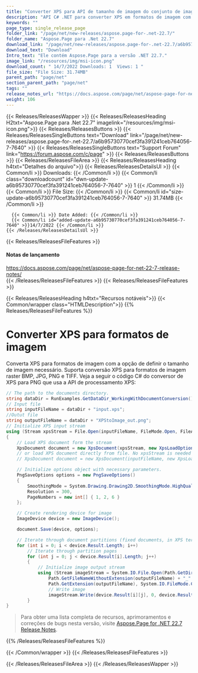 ```yaml
---
title: "Converter XPS para API de tamanho de imagem do conjunto de imagens para aplicativos C#, ASP.NET"
description: "API C# .NET para converter XPS em formatos de imagem com opção para definir o tamanho de imagem necessário. Suporta conversão XPS para formatos de imagem raster BMP, JPG, PNG e TIFF."
keywords: ""
page_type: single_release_page
folder_link: "/page/net/new-releases/aspose.page-for-.net-22.7/"
folder_name: "Aspose.Page para .Net 22.7"
download_link: "/page/net/new-releases/aspose.page-for-.net-22.7/a6b95730770cef3fa391241ceb764056-7-7640"
download_text: "Download"
Intro_text: "Ele contém Aspose.Page para a versão .NET 22.7."
image_link: "/resources/img/msi-icon.png"
download_count: " 14/7/2022 Downloads: 1  Views: 1 "
file_size: "File Size: 31.74MB"
parent_path: "page/net"
section_parent_path: "page/net"
tags: ""
release_notes_url: "https://docs.aspose.com/page/net/aspose-page-for-net-22-7-release-notes/"
weight: 106
---
```


{{< Releases/ReleasesWapper >}}
{{< Releases/ReleasesHeading H2txt="Aspose.Page para .Net 22.7" imagelink="/resources/img/msi-icon.png">}}
{{< Releases/ReleasesButtons >}}
{{< Releases/ReleasesSingleButtons text="Download" link="/page/net/new-releases/aspose.page-for-.net-22.7/a6b95730770cef3fa391241ceb764056-7-7640" >}}
{{< Releases/ReleasesSingleButtons text="Support Forum" link="https://forum.aspose.com/c/page" >}}
{{< Releases/ReleasesButtons >}}
{{< Releases/ReleasesFileArea >}}
{{< Releases/ReleasesHeading h4txt="Detalhes do arquivo">}}
{{< Releases/ReleasesDetailsUl >}}
{{< Common/li >}} Downloads: {{< /Common/li >}}
{{< Common/li class="downloadcount" id="dwn-update-a6b95730770cef3fa391241ceb764056-7-7640" >}} 1 {{< /Common/li >}}
{{< Common/li >}} File Size: {{< /Common/li >}}
{{< Common/li id="size-update-a6b95730770cef3fa391241ceb764056-7-7640" >}} 31.74MB {{< /Common/li >}}

      {{< Common/li >}} Date Added: {{< /Common/li >}}
      {{< Common/li id="added-update-a6b95730770cef3fa391241ceb764056-7-7640" >}}14/7/2022 {{< /Common/li >}}
    {{< /Releases/ReleasesDetailsUl >}}

{{< Releases/ReleasesFileFeatures >}}
<h4>Notas de lançamento</h4><div> <a href='https://docs.aspose.com/page/net/aspose-page-for-net-22-7-release-notes/'>https://docs.aspose.com/page/net/aspose-page-for-net-22-7-release-notes/</a></div>
{{< /Releases/ReleasesFileFeatures >}}
{{< Releases/ReleasesFileFeatures >}}

{{< Releases/ReleasesHeading h4txt="Recursos notáveis">}}
{{< Common/wrapper class="HTMLDescription">}}
{{% Releases/ReleasesFileFeatures %}}

 

# Converter XPS para formatos de imagem

Converta XPS para formatos de imagem com a opção de definir o tamanho de imagem necessário. Suporta conversão XPS para formatos de imagem raster BMP, JPG, PNG e TIFF. Veja a seguir o código C# do conversor de XPS para PNG que usa a API de processamento XPS:

```csharp
// The path to the documents directory.
string dataDir = RunExamples.GetDataDir_WorkingWithDocumentConversion();
// Input file
string inputFileName = dataDir + "input.xps";
//Outut file 
string outputFileName = dataDir + "XPStoImage_out.png";
// Initialize XPS input stream
using (Stream xpsStream = File.Open(inputFileName, FileMode.Open, FileAccess.Read))
{
    // Load XPS document form the stream
    XpsDocument document = new XpsDocument(xpsStream, new XpsLoadOptions());
    // or load XPS document directly from file. No xpsStream is needed then.
    // XpsDocument document = new XpsDocument(inputFileName, new XpsLoadOptions());

    // Initialize options object with necessary parameters.
    PngSaveOptions options = new PngSaveOptions()
    {
        SmoothingMode = System.Drawing.Drawing2D.SmoothingMode.HighQuality,
        Resolution = 300,
        PageNumbers = new int[] { 1, 2, 6 }
    };

    // Create rendering device for image
    ImageDevice device = new ImageDevice();

    document.Save(device, options);

    // Iterate through document partitions (fixed documents, in XPS terms)
    for (int i = 0; i < device.Result.Length; i++)
        // Iterate through partition pages
        for (int j = 0; j < device.Result[i].Length; j++)
        {
            // Initialize image output stream
            using (Stream imageStream = System.IO.File.Open(Path.GetDirectoryName(outputFileName) +
                Path.GetFileNameWithoutExtension(outputFileName) + "_" + (i + 1) + "_" + (j + 1) +
                Path.GetExtension(outputFileName), System.IO.FileMode.Create, System.IO.FileAccess.Write))
                // Write image
                imageStream.Write(device.Result[i][j], 0, device.Result[i][j].Length);
        }
}
```

> Para obter uma lista completa de recursos, aprimoramentos e correções de bugs nesta versão, visite [Aspose.Page for .NET 22.7 Release Notes](https://docs.aspose.com/page/net/aspose-page-for-net-22-7-release-notes/).

{{% /Releases/ReleasesFileFeatures %}}

{{< /Common/wrapper >}}
{{< /Releases/ReleasesFileFeatures >}}

{{< /Releases/ReleasesFileArea >}}
{{< /Releases/ReleasesWapper >}}

